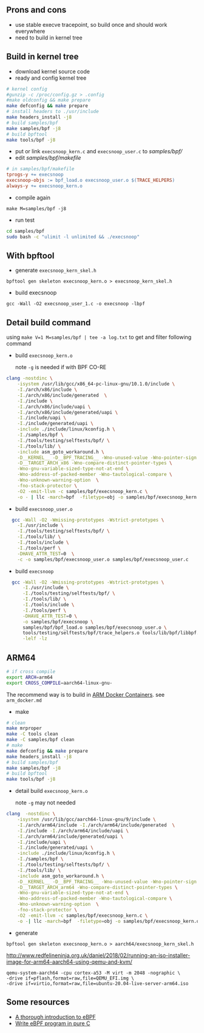 
## Prons and cons

- use stable execve tracepoint, so build once and should work everywhere
- need to build in kernel tree

## Build in kernel tree

- download kernel source code
- ready and config kernel tree

```bash
# kernel config
#gunzip -c /proc/config.gz > .config
#make oldconfig && make prepare
make defconfig && make prepare
# install headers to ./usr/include
make headers_install -j8
# build samples/bpf
make samples/bpf -j8
# build bpftool
make tools/bpf -j8
```

- put or link `execsnoop_kern.c` and `execsnoop_user.c` to *samples/bpf/*
- edit  *samples/bpf/makefile*

```makefile
# in samples/bpf/makefile
tprogs-y += execsnoop
execsnoop-objs := bpf_load.o execsnoop_user.o $(TRACE_HELPERS)
always-y += execsnoop_kern.o
```

- compile again

```
make M=samples/bpf -j8
```

- run test

```bash
cd samples/bpf
sudo bash -c "ulimit -l unlimited && ./execsnoop"
```

## With bpftool

- generate `execsnoop_kern_skel.h`

```
bpftool gen skeleton execsnoop_kern.o > execsnoop_kern_skel.h
```

- build execsnoop

```
gcc -Wall -O2 execsnoop_user_1.c -o execsnoop -lbpf
```

## Detail build command

using `make V=1 M=samples/bpf | tee -a log.txt` to get and filter following command

- build `execsnoop_kern.o`

  note `-g` is needed if with BPF CO-RE

```bash
clang -nostdinc \
	-isystem /usr/lib/gcc/x86_64-pc-linux-gnu/10.1.0/include \
	-I./arch/x86/include \
	-I./arch/x86/include/generated  \
	-I./include \
	-I./arch/x86/include/uapi \
	-I./arch/x86/include/generated/uapi \
	-I./include/uapi \
	-I./include/generated/uapi \
	-include ./include/linux/kconfig.h \
	-I./samples/bpf \
	-I./tools/testing/selftests/bpf/ \
	-I./tools/lib/ \
	-include asm_goto_workaround.h \
	-D__KERNEL__ -D__BPF_TRACING__ -Wno-unused-value -Wno-pointer-sign \
	-D__TARGET_ARCH_x86 -Wno-compare-distinct-pointer-types \
	-Wno-gnu-variable-sized-type-not-at-end \
	-Wno-address-of-packed-member -Wno-tautological-compare \
	-Wno-unknown-warning-option  \
	-fno-stack-protector \
	-O2 -emit-llvm -c samples/bpf/execsnoop_kern.c \
	-o - | llc -march=bpf  -filetype=obj -o samples/bpf/execsnoop_kern.o
```

- build `execsnoop_user.o`

```bash
  gcc -Wall -O2 -Wmissing-prototypes -Wstrict-prototypes \
  	-I./usr/include \
  	-I./tools/testing/selftests/bpf/ \
  	-I./tools/lib/ \
  	-I./tools/include \
  	-I./tools/perf \
  	-DHAVE_ATTR_TEST=0  \
  	-c -o samples/bpf/execsnoop_user.o samples/bpf/execsnoop_user.c
```

- build `execsnoop`

```bash
  gcc -Wall -O2 -Wmissing-prototypes -Wstrict-prototypes \
	  -I./usr/include \
	  -I./tools/testing/selftests/bpf/ \
	  -I./tools/lib/ \
	  -I./tools/include \
	  -I./tools/perf \
	  -DHAVE_ATTR_TEST=0 \
	  -o samples/bpf/execsnoop \
	  samples/bpf/bpf_load.o samples/bpf/execsnoop_user.o \
	  tools/testing/selftests/bpf/trace_helpers.o tools/lib/bpf/libbpf.a \
	  -lelf -lz
```

## ARM64

```bash
# if cross compile
export ARCH=arm64
export CROSS_COMPILE=aarch64-linux-gnu-
```

The recommend way is to build in [ARM Docker Containers](https://www.stereolabs.com/docs/docker/building-arm-container-on-x86/). see `arm_docker.md`

- make

```bash
# clean
make mrproper
make -C tools clean
make -C samples/bpf clean
# make
make defconfig && make prepare
make headers_install -j8
# build samples/bpf
make samples/bpf -j8
# build bpftool
make tools/bpf -j8
```

- detail build `execsnoop_kern.o`

  note `-g` may not needed

```bash
clang  -nostdinc \
	-isystem /usr/lib/gcc/aarch64-linux-gnu/9/include \
	-I./arch/arm64/include -I./arch/arm64/include/generated  \
	-I./include -I./arch/arm64/include/uapi \
	-I./arch/arm64/include/generated/uapi \
	-I./include/uapi \
	-I./include/generated/uapi \
	-include ./include/linux/kconfig.h \
    -I./samples/bpf \
    -I./tools/testing/selftests/bpf/ \
    -I./tools/lib/ \
    -include asm_goto_workaround.h \
    -D__KERNEL__ -D__BPF_TRACING__ -Wno-unused-value -Wno-pointer-sign \
    -D__TARGET_ARCH_arm64 -Wno-compare-distinct-pointer-types \
    -Wno-gnu-variable-sized-type-not-at-end \
    -Wno-address-of-packed-member -Wno-tautological-compare \
    -Wno-unknown-warning-option  \
    -fno-stack-protector \
    -O2 -emit-llvm -c samples/bpf/execsnoop_kern.c \
    -o -| llc -march=bpf  -filetype=obj -o samples/bpf/execsnoop_kern.o
```

- generate

```
bpftool gen skeleton execsnoop_kern.o > aarch64/execsnoop_kern_skel.h
```



http://www.redfelineninja.org.uk/daniel/2018/02/running-an-iso-installer-image-for-arm64-aarch64-using-qemu-and-kvm/

```
qemu-system-aarch64 -cpu cortex-a53 -M virt -m 2048 -nographic \
-drive if=pflash,format=raw,file=QEMU_EFI.img \
-drive if=virtio,format=raw,file=ubuntu-20.04-live-server-arm64.iso
```



## Some resources

- [A thorough introduction to eBPF](https://lwn.net/Articles/740157/)
- [Write eBPF program in pure C](http://terenceli.github.io/%E6%8A%80%E6%9C%AF/2020/01/18/ebpf-in-c)

